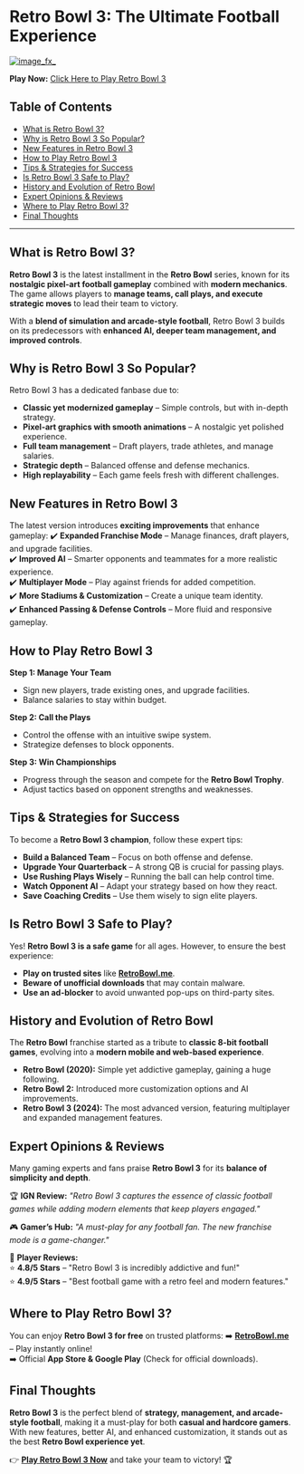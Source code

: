 # **Retro Bowl 3: The Ultimate Football Experience**

[![image_fx_](https://github.com/user-attachments/assets/6a67a68b-80f0-4797-9e69-93b36425de5f)](https://retrobowl.me/)


**Play Now:** [Click Here to Play Retro Bowl 3](https://retrobowl.me)

## **Table of Contents**
- [What is Retro Bowl 3?](#what-is-retro-bowl-3)
- [Why is Retro Bowl 3 So Popular?](#why-is-retro-bowl-3-so-popular)
- [New Features in Retro Bowl 3](#new-features-in-retro-bowl-3)
- [How to Play Retro Bowl 3](#how-to-play-retro-bowl-3)
- [Tips & Strategies for Success](#tips--strategies-for-success)
- [Is Retro Bowl 3 Safe to Play?](#is-retro-bowl-3-safe-to-play)
- [History and Evolution of Retro Bowl](#history-and-evolution-of-retro-bowl)
- [Expert Opinions & Reviews](#expert-opinions--reviews)
- [Where to Play Retro Bowl 3?](#where-to-play-retro-bowl-3)
- [Final Thoughts](#final-thoughts)

---

## **What is Retro Bowl 3?**
**Retro Bowl 3** is the latest installment in the **Retro Bowl** series, known for its **nostalgic pixel-art football gameplay** combined with **modern mechanics**. The game allows players to **manage teams, call plays, and execute strategic moves** to lead their team to victory. 

With a **blend of simulation and arcade-style football**, Retro Bowl 3 builds on its predecessors with **enhanced AI, deeper team management, and improved controls**.

## **Why is Retro Bowl 3 So Popular?**
Retro Bowl 3 has a dedicated fanbase due to:
- **Classic yet modernized gameplay** – Simple controls, but with in-depth strategy.
- **Pixel-art graphics with smooth animations** – A nostalgic yet polished experience.
- **Full team management** – Draft players, trade athletes, and manage salaries.
- **Strategic depth** – Balanced offense and defense mechanics.
- **High replayability** – Each game feels fresh with different challenges.

## **New Features in Retro Bowl 3**
The latest version introduces **exciting improvements** that enhance gameplay:
✔️ **Expanded Franchise Mode** – Manage finances, draft players, and upgrade facilities.  
✔️ **Improved AI** – Smarter opponents and teammates for a more realistic experience.  
✔️ **Multiplayer Mode** – Play against friends for added competition.  
✔️ **More Stadiums & Customization** – Create a unique team identity.  
✔️ **Enhanced Passing & Defense Controls** – More fluid and responsive gameplay.  

## **How to Play Retro Bowl 3**
**Step 1: Manage Your Team**  
- Sign new players, trade existing ones, and upgrade facilities.  
- Balance salaries to stay within budget.  

**Step 2: Call the Plays**  
- Control the offense with an intuitive swipe system.  
- Strategize defenses to block opponents.  

**Step 3: Win Championships**  
- Progress through the season and compete for the **Retro Bowl Trophy**.  
- Adjust tactics based on opponent strengths and weaknesses.  

## **Tips & Strategies for Success**
To become a **Retro Bowl 3 champion**, follow these expert tips:

- **Build a Balanced Team** – Focus on both offense and defense.  
- **Upgrade Your Quarterback** – A strong QB is crucial for passing plays.  
- **Use Rushing Plays Wisely** – Running the ball can help control time.  
- **Watch Opponent AI** – Adapt your strategy based on how they react.  
- **Save Coaching Credits** – Use them wisely to sign elite players.  

## **Is Retro Bowl 3 Safe to Play?**
Yes! **Retro Bowl 3 is a safe game** for all ages. However, to ensure the best experience:
- **Play on trusted sites** like **[RetroBowl.me](https://retrobowl.me)**.  
- **Beware of unofficial downloads** that may contain malware.  
- **Use an ad-blocker** to avoid unwanted pop-ups on third-party sites.  

## **History and Evolution of Retro Bowl**
The **Retro Bowl** franchise started as a tribute to **classic 8-bit football games**, evolving into a **modern mobile and web-based experience**.  
- **Retro Bowl (2020):** Simple yet addictive gameplay, gaining a huge following.  
- **Retro Bowl 2:** Introduced more customization options and AI improvements.  
- **Retro Bowl 3 (2024):** The most advanced version, featuring multiplayer and expanded management features.  

## **Expert Opinions & Reviews**
Many gaming experts and fans praise **Retro Bowl 3** for its **balance of simplicity and depth**.  

🏆 **IGN Review:** *"Retro Bowl 3 captures the essence of classic football games while adding modern elements that keep players engaged."*  

🎮 **Gamer’s Hub:** *"A must-play for any football fan. The new franchise mode is a game-changer."*  

👥 **Player Reviews:**  
⭐ **4.8/5 Stars** – "Retro Bowl 3 is incredibly addictive and fun!"  
⭐ **4.9/5 Stars** – "Best football game with a retro feel and modern features."  

## **Where to Play Retro Bowl 3?**
You can enjoy **Retro Bowl 3 for free** on trusted platforms:
➡️ **[RetroBowl.me](https://retrobowl.me)** – Play instantly online!  
➡️ Official **App Store & Google Play** (Check for official downloads).  

## **Final Thoughts**
**Retro Bowl 3** is the perfect blend of **strategy, management, and arcade-style football**, making it a must-play for both **casual and hardcore gamers**. With new features, better AI, and enhanced customization, it stands out as the best **Retro Bowl experience yet**.

👉 **[Play Retro Bowl 3 Now](https://retrobowl.me)** and take your team to victory! 🏆
